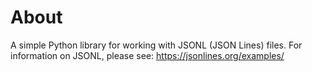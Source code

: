 # About

A simple Python library for working with JSONL (JSON Lines) files. For information on JSONL, please see: https://jsonlines.org/examples/